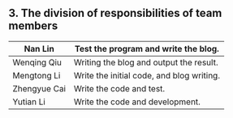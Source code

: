 ## 3. The division of responsibilities of team members
| Nan Lin      | Test the program and write the blog.      |
| ------------ | ----------------------------------------- |
| Wenqing Qiu  | Writing the blog and output the result.   |
| Mengtong Li  | Write the initial code, and blog writing. |
| Zhengyue Cai | Write the code and test.                  |
| Yutian Li    | Write the code and development.           |

